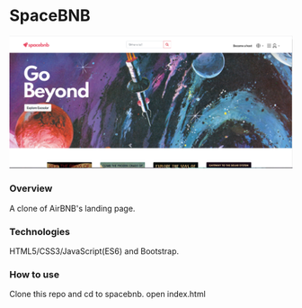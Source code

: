# SpaceBNB
![alt text](https://github.com/jackie-leary/spacebnb/blob/main/images/spacebnb.PNG)

### Overview
A clone of AirBNB's landing page. 

### Technologies
HTML5/CSS3/JavaScript(ES6) and Bootstrap. 

### How to use
Clone this repo and cd to spacebnb.
open index.html
